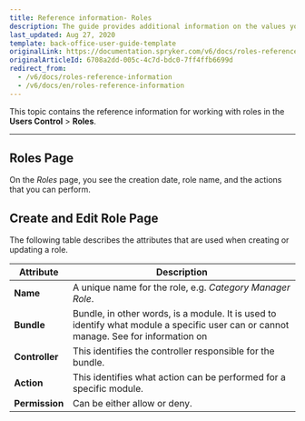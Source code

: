 ```yaml
---
title: Reference information- Roles
description: The guide provides additional information on the values you enter when creating or editing roles in the Back Office.
last_updated: Aug 27, 2020
template: back-office-user-guide-template
originalLink: https://documentation.spryker.com/v6/docs/roles-reference-information
originalArticleId: 6708a2dd-005c-4c7d-bdc0-7ff4ffb6699d
redirect_from:
  - /v6/docs/roles-reference-information
  - /v6/docs/en/roles-reference-information
---
```


This topic contains the reference information for working with roles in the **Users Control** > **Roles**.
***
## Roles Page
On the *Roles* page, you see the creation date, role name, and the actions that you can perform.

## Create and Edit Role Page

The following table describes the attributes that are used when creating or updating a role.

| Attribute | Description|
| --- | --- |
| **Name** |A unique name for the role, e.g. _Category Manager Role_. |
|**Bundle**  | Bundle, in other words, is a module. It is used to identify what module a specific user can or cannot manage. See for information on  |
|**Controller**  | This identifies the controller responsible for the bundle. |
| **Action** | This identifies what action can be performed for a specific module.  |
| **Permission** | Can be either allow or deny. |

